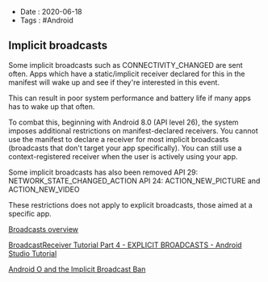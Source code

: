 - Date : 2020-06-18
- Tags : #Android

## Implicit broadcasts

Some implicit broadcasts such as CONNECTIVITY_CHANGED are sent often.  Apps which have a static/implicit receiver declared for this in the manifest will wake up and see if they're interested in this event.   

This can result in poor system performance and battery life if many apps has to wake up that often. 

To combat this, beginning with Android 8.0 (API level 26), the system imposes additional restrictions on manifest-declared receivers. You cannot use the manifest to declare a receiver for most implicit broadcasts (broadcasts that don't target your app specifically). You can still use a context-registered receiver when the user is actively using your app.


Some implicit broadcasts has also been removed 
API 29: NETWORK_STATE_CHANGED_ACTION
API 24: ACTION_NEW_PICTURE and ACTION_NEW_VIDEO

These restrictions does not apply to explicit broadcasts, those aimed at a specific app. 

[Broadcasts overview](https://developer.android.com/guide/components/broadcasts)

[BroadcastReceiver Tutorial Part 4 - EXPLICIT BROADCASTS - Android Studio Tutorial](https://www.youtube.com/watch?v=a8DaHJLHBfI)

[Android O and the Implicit Broadcast Ban](https://commonsware.com/blog/2017/04/11/android-o-implicit-broadcast-ban.html)